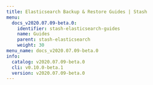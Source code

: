 ```yaml
---
title: Elasticsearch Backup & Restore Guides | Stash
menu:
  docs_v2020.07.09-beta.0:
    identifier: stash-elasticsearch-guides
    name: Guides
    parent: stash-elasticsearch
    weight: 30
menu_name: docs_v2020.07.09-beta.0
info:
  catalog: v2020.07.09-beta.0
  cli: v0.10.0-beta.1
  version: v2020.07.09-beta.0
---
```



